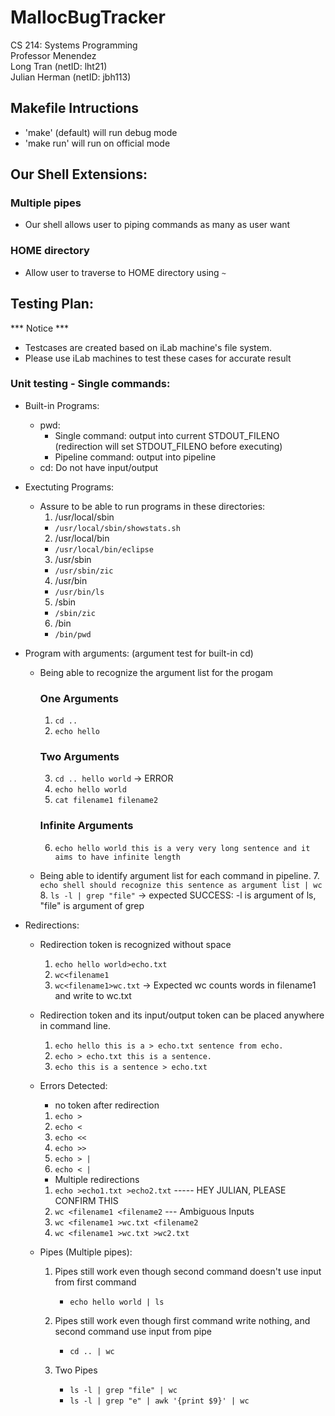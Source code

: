 # MallocBugTracker
CS 214: Systems Programming  
Professor Menendez  
Long Tran (netID: lht21)  
Julian Herman (netID: jbh113)  



## Makefile Intructions
- 'make' (default) will run debug mode
- 'make run' will run on official mode

## Our Shell Extensions:
### Multiple pipes
  - Our shell allows user to piping commands as many as user want

### HOME directory
  - Allow user to traverse to HOME directory using `~`

## Testing Plan:
*** Notice ***
  - Testcases are created based on iLab machine's file system. 
  - Please use iLab machines to test these cases for accurate result

### Unit testing - Single commands:
  - Built-in Programs:
    - pwd: 
      - Single command: output into current STDOUT_FILENO (redirection will set STDOUT_FILENO before executing)
      - Pipeline command: output into pipeline
    - cd: Do not have input/output

  - Exectuting Programs:
    - Assure to be able to run programs in these directories:
      1. /usr/local/sbin 
        - `/usr/local/sbin/showstats.sh`
      2. /usr/local/bin
        - `/usr/local/bin/eclipse`
      3. /usr/sbin
        - `/usr/sbin/zic`
      4. /usr/bin
        - `/usr/bin/ls`
      5. /sbin
        - `/sbin/zic` 
      6. /bin
        - `/bin/pwd` 

  - Program with arguments: (argument test for built-in cd)
    - Being able to recognize the argument list for the progam 
        ### One Arguments
        1. `cd ..`
        2. `echo hello` 
        
        ### Two Arguments
        3. `cd .. hello world` -> ERROR
        4. `echo hello world`
        5. `cat filename1 filename2`

        ### Infinite Arguments
        6. `echo hello world this is a very very long sentence and it aims to have infinite length`

    - Being able to identify argument list for each command in pipeline.
        7. `echo shell should recognize this sentence as argument list | wc`
        8. `ls -l | grep "file"` -> expected SUCCESS: -l is argument of ls, "file" is argument of grep

  - Redirections: 
    - Redirection token is recognized without space
      1.  `echo hello world>echo.txt`
      2.  `wc<filename1`
      3.  `wc<filename1>wc.txt`
        -> Expected wc counts words in filename1 and write to wc.txt
    - Redirection token and its input/output token can be placed anywhere in command line.
      1. `echo hello this is a > echo.txt sentence from echo.`
      2. `echo > echo.txt this is a sentence.`
      3. `echo this is a sentence > echo.txt`

    - Errors Detected:
      * no token after redirection
      1. `echo >` 
      2. `echo <`
      3. `echo <<`
      4. `echo >>`
      5. `echo > |`
      6. `echo < |`

      * Multiple redirections
      1. `echo >echo1.txt >echo2.txt` ----- HEY JULIAN, PLEASE CONFIRM THIS
      2. `wc <filename1 <filename2` --- Ambiguous Inputs
      3. `wc <filename1 >wc.txt <filename2`
      4. `wc <filename1 >wc.txt >wc2.txt`


    - Pipes (Multiple pipes):
      1. Pipes still work even though second command doesn't use input from first command
         - `echo hello world | ls`
      2. Pipes still work even though first command write nothing, and second command use input from pipe
         - `cd .. | wc`  

      3. Two Pipes
         - `ls -l | grep "file" | wc`
         - `ls -l | grep "e" | awk '{print $9}' | wc`

